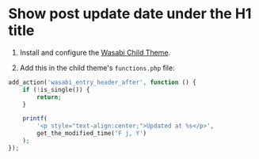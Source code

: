 # Show post update date under the H1 title

1. Install and configure the [Wasabi Child Theme](https://wasabitheme.com/documentation/#child-theme).

2. Add this in the child theme's `functions.php` file:

```php
add_action('wasabi_entry_header_after', function () {
    if (!is_single()) {
        return;
    }

    printf(
        '<p style="text-align:center;">Updated at %s</p>',
        get_the_modified_time('F j, Y')
    );
});
```

